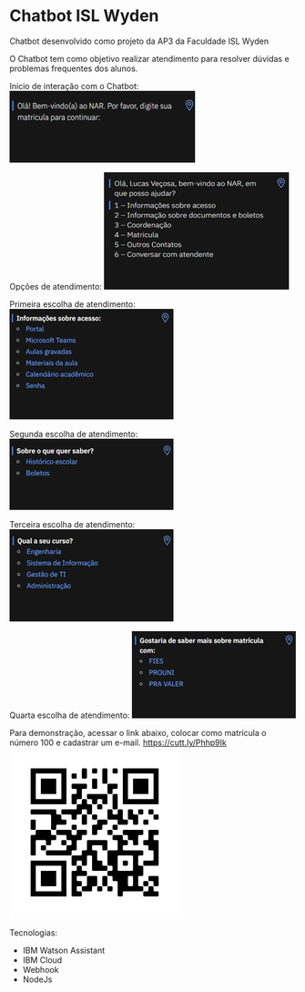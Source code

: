 # Chatbot ISL Wyden

Chatbot desenvolvido como projeto da AP3 da Faculdade ISL Wyden

O Chatbot tem como objetivo realizar atendimento para resolver dúvidas e problemas frequentes dos alunos.

Início de interação com o Chatbot:
<img src="/Public/Images/Imagem1.png" alt="Início">

Opções de atendimento:
<img src="/Public/Images/Imagem2.png" alt="Opções">

Primeira escolha de atendimento:
<img src="/Public/Images/Imagem3.png" alt="1">

Segunda escolha de atendimento:
<img src="/Public/Images/Imagem4.png" alt="2">

Terceira escolha de atendimento:
<img src="/Public/Images/Imagem5.png" alt="3">

Quarta escolha de atendimento:
<img src="/Public/Images/Imagem6.png" alt="4">

Para demonstração, acessar o link abaixo, colocar como matrícula o número 100 e cadastrar um e-mail.
https://cutt.ly/Phhp9Ik
<img src="/Public/Images/WhatsApp Image 2020-11-28 at 11.02.55.jpeg" alt="QR">

Tecnologias:
- IBM Watson Assistant
- IBM Cloud
- Webhook
- NodeJs

